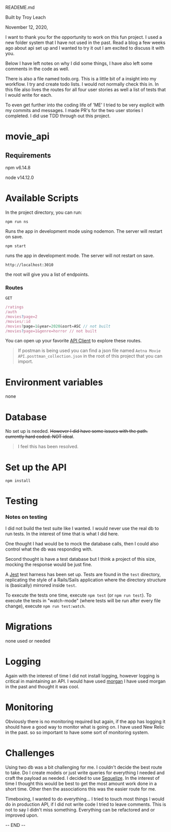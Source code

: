 READEME.md

Built by Troy Leach

November 12, 2020,

I want to thank you for the opportunity to work on this fun project. I used a new folder system that I have not used in the past. Read a blog a few weeks ago about api set up and I wanted to try it out I am excited to discuss it with you.

Below I have left notes on why I did some things, I have also left some comments in the code as well.

There is also a file named todo.org. This is a little bit of a insight into my workflow. I try and create todo lists. I would not normally check this in. In this file also lives the routes for all four user stories as well a list of tests that I would write for each.

To even get further into the coding life of 'ME' I tried to be very explicit with my commits and messages.
I made PR's for the two user stories I completed. I did use TDD through out this project.

# movie_api


## Requirements
npm v6.14.8

node v14.12.0

# Available Scripts
In the project directory, you can run:

`npm run ns`

Runs the app in development mode using nodemon. The server
will restart on save.

`npm start`

runs the app in development mode. The server will not restart on save.

`http://localhost:3010`

the root will give you a list of endpoints.

### Routes

`GET`

```javascript
/ratings
/auth
/movies?page=2
/movies/:id
/movies?page=1&year=2020&sort=ASC // not built
/movies?page=1&genre=horror // not built
```

You can open up your favorite [API Client](https://www.postman.com/) to explore these routes.
> If postman is being used you can find a json file named `Aetna Movie API.posttman_collection.json` in the root of this project that you can import.


# Environment variables

none

# Database
No set up is needed. ~~However I did have some issues with the path. currently hard coded. NOT ideal~~.

> I feel this has been resolved.

# Set up the API
`npm install`

# Testing
### Notes on testing
I did not build the test suite like I wanted. I would never use the real db to run tests. In the interest of time that is what I did here.

One thought I had would be to mock the database calls, then I could also control what the db was responding with.

Second thought is have a test database but I think a project of this size, mocking the response would be just fine.

A [Jest](https://jestjs.io) test harness has been set up. Tests are found in
the `test` directory, replicating the style of a Rails/Sails application where
the directory structure is (basically) mirrored inside `test`.

To execute the tests one time, execute `npm test` (or `npm run test`). To
execute the tests in "watch-mode" (where tests will be run after every file
change), execute `npm run test:watch`.

# Migrations

none used or needed

# Logging 
Again with the interest of time I did not install logging, however logging is critical in maintaining an API.
I would have used [morgan](http://expressjs.com/en/resources/middleware/morgan.html) I have used morgan in the past and thought it was cool.

# Monitoring
Obviously there is no monitoring required but again, if the app has logging it should have a good way to monitor what is going on. I have used New Relic in the past. so so important to have some sort of monitoring system.

# Challenges
Using two db was a bit challenging for me. I couldn't decide the best route to take. Do I create models or just write queries for everything I needed and craft the payload as needed. I decided to use [Sequelize](https://sequelize.org/master/). In the interest of time I thought this would be best to get the most amount work done in a short time. Other then the associations this was the easier route for me.

Timeboxing, I wanted to do everything... I tried to touch most things I would do in production API, if I did not write code I tried to leave comments. This is not to say I didn't miss something. Everything can be refactored and or improved upon.

-- END --
